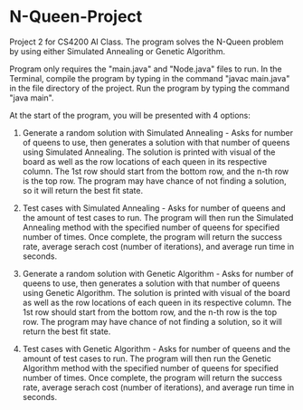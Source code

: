 # N-Queen-Project
Project 2 for CS4200 AI Class. The program solves the N-Queen problem by using either Simulated Annealing or Genetic Algorithm.

Program only requires the "main.java" and "Node.java" files to run. In the Terminal, compile the program by typing in the command "javac main.java" in the file directory of the project. Run the program by typing the command "java main".

At the start of the program, you will be presented with 4 options:

  1. Generate a random solution with Simulated Annealing - Asks for number of queens to use, then generates a solution with that number of queens using Simulated Annealing. The solution is printed with visual of the board as well as the row locations of each queen in its respective column. The 1st row should start from the bottom row, and the n-th row is the top row. The program may have chance of not finding a solution, so it will return the best fit state.
  
  2. Test cases with Simulated Annealing - Asks for number of queens and the amount of test cases to run. The program will then run the Simulated Annealing method with the specified number of queens for specified number of times.  Once complete, the program will return the success rate, average serach cost (number of iterations), and average run time in seconds.
  
  3. Generate a random solution with Genetic Algorithm - Asks for number of queens to use, then generates a solution with that number of queens using Genetic Algorithm. The solution is printed with visual of the board as well as the row locations of each queen in its respective column. The 1st row should start from the bottom row, and the n-th row is the top row. The program may have chance of not finding a solution, so it will return the best fit state.
  
  4. Test cases with Genetic Algorithm - Asks for number of queens and the amount of test cases to run. The program will then run the Genetic Algorithm method with the specified number of queens for specified number of times.  Once complete, the program will return the success rate, average serach cost (number of iterations), and average run time in seconds.
